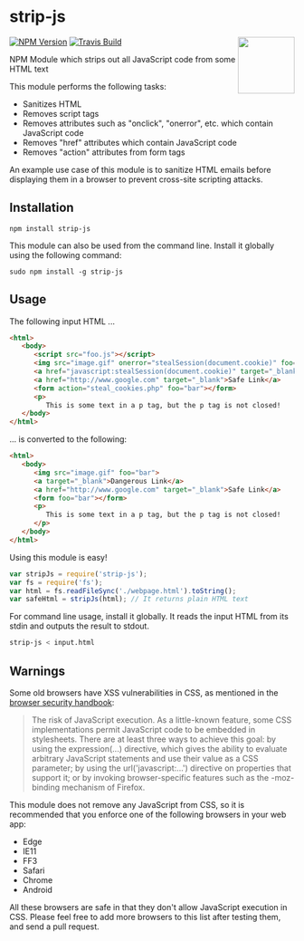 # strip-js

<img src="http://shivanshu.ca/myfiles/strip-js-logo.svg" width="100" align="right" style="float:right;"/>

[![NPM Version][npm-image]][npm-url]
[![Travis Build][travis-image]][travis-url]

NPM Module which strips out all JavaScript code from some HTML text

This module performs the following tasks:
- Sanitizes HTML
- Removes script tags
- Removes attributes such as "onclick", "onerror", etc. which contain JavaScript code
- Removes "href" attributes which contain JavaScript code
- Removes "action" attributes from form tags

An example use case of this module is to sanitize HTML emails before displaying them in a browser to prevent cross-site scripting attacks.

## Installation
`npm install strip-js`

This module can also be used from the command line. Install it globally using the following command:

`sudo npm install -g strip-js`

## Usage
The following input HTML ...
```html
<html>
   <body>
      <script src="foo.js"></script>
      <img src="image.gif" onerror="stealSession(document.cookie)" foo="bar">
      <a href="javascript:stealSession(document.cookie)" target="_blank">Dangerous Link</a>
      <a href="http://www.google.com" target="_blank">Safe Link</a>
      <form action="steal_cookies.php" foo="bar"></form>
      <p>
         This is some text in a p tag, but the p tag is not closed!
   </body>
</html>
```

... is converted to the following:
```html
<html>
   <body>
      <img src="image.gif" foo="bar">
      <a target="_blank">Dangerous Link</a>
      <a href="http://www.google.com" target="_blank">Safe Link</a>
      <form foo="bar"></form>
      <p>
         This is some text in a p tag, but the p tag is not closed!
      </p>
   </body>
</html>
```

Using this module is easy!
```javascript
var stripJs = require('strip-js');
var fs = require('fs');
var html = fs.readFileSync('./webpage.html').toString();
var safeHtml = stripJs(html); // It returns plain HTML text
```

For command line usage, install it globally. It reads the input HTML from its stdin and outputs the result to stdout.
```bash
strip-js < input.html
```
## Warnings

Some old browsers have XSS vulnerabilities in CSS, as mentioned in the <a href="https://code.google.com/archive/p/browsersec/wikis/Part1.wiki" target="_blank">browser security handbook</a>:
> The risk of JavaScript execution. As a little-known feature, some CSS implementations permit JavaScript code to be embedded in stylesheets. There are at least three ways to achieve this goal: by using the expression(...) directive, which gives the ability to evaluate arbitrary JavaScript statements and use their value as a CSS parameter; by using the url('javascript:...') directive on properties that support it; or by invoking browser-specific features such as the -moz-binding mechanism of Firefox.

This module does not remove any JavaScript from CSS, so it is recommended that you enforce one of the following browsers in your web app:
- Edge
- IE11
- FF3
- Safari
- Chrome
- Android

All these browsers are safe in that they don't allow JavaScript execution in CSS. Please feel free to add more browsers to this list after testing them, and send a pull request.

[npm-url]: https://www.npmjs.com/package/strip-js
[npm-image]: https://img.shields.io/npm/v/strip-js.svg?style=flat
[travis-url]: https://travis-ci.org/shivanshu3/strip-js
[travis-image]: https://img.shields.io/travis/shivanshu3/strip-js.svg
